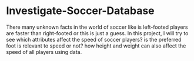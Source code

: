 # Investigate-Soccer-Database
There many unknown facts in the world of soccer like is left-footed players are faster than right-footed or this is just a guess. In this project, I will try to see which attributes affect the speed of soccer players? is the preferred foot is relevant to speed or not? how height and weight can also affect the speed of all players using data.
